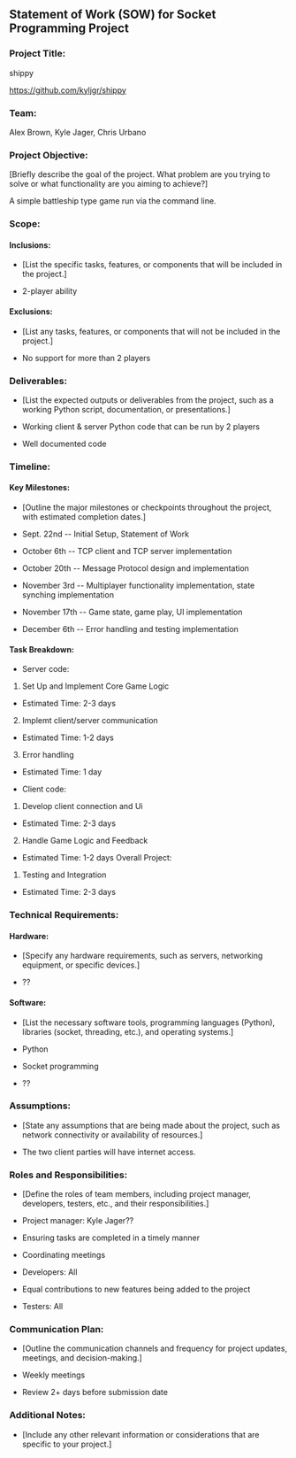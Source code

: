 Statement of Work (SOW) for Socket Programming Project
------------------------------------------------------

### Project Title:

shippy

<https://github.com/kyljgr/shippy>

### Team:

Alex Brown, Kyle Jager, Chris Urbano

### Project Objective:

[Briefly describe the goal of the project. What problem are you trying to solve or what functionality are you aiming to achieve?]

A simple battleship type game run via the command line. 

### Scope:

#### Inclusions:

-   [List the specific tasks, features, or components that will be included in the project.]

-   2-player ability 

#### Exclusions:

-   [List any tasks, features, or components that will not be included in the project.]

-   No support for more than 2 players

### Deliverables:

-   [List the expected outputs or deliverables from the project, such as a working Python script, documentation, or presentations.]

-   Working client & server Python code that can be run by 2 players

-   Well documented code

### Timeline:

#### Key Milestones:

-   [Outline the major milestones or checkpoints throughout the project, with estimated completion dates.]

-   Sept. 22nd -- Initial Setup, Statement of Work

-   October 6th -- TCP client and TCP server implementation

-   October 20th -- Message Protocol design and implementation

-   November 3rd -- Multiplayer functionality implementation, state synching implementation

-   November 17th -- Game state, game play, UI implementation

-   December 6th -- Error handling and testing implementation

#### Task Breakdown:

- Server code:

1. Set Up and Implement Core Game Logic
  * Estimated Time: 2-3 days
2. Implemt client/server communication
  * Estimated Time: 1-2 days
3. Error handling
  * Estimated Time: 1 day

- Client code:
1. Develop client connection and Ui
  * Estimated Time: 2-3 days
2. Handle Game Logic and Feedback
  * Estimated Time: 1-2 days
Overall Project:
1. Testing and Integration
  * Estimated Time: 2-3 days

### Technical Requirements:

#### Hardware:

-   [Specify any hardware requirements, such as servers, networking equipment, or specific devices.]

-   ??

#### Software:

-   [List the necessary software tools, programming languages (Python), libraries (socket, threading, etc.), and operating systems.]

-   Python 

-   Socket programming

-   ??

### Assumptions:

-   [State any assumptions that are being made about the project, such as network connectivity or availability of resources.]

-   The two client parties will have internet access.

### Roles and Responsibilities:

-   [Define the roles of team members, including project manager, developers, testers, etc., and their responsibilities.]

-   Project manager: Kyle Jager??

-   Ensuring tasks are completed in a timely manner

-   Coordinating meetings

-   Developers: All

-   Equal contributions to new features being added to the project

-   Testers: All

### Communication Plan:

-   [Outline the communication channels and frequency for project updates, meetings, and decision-making.]

-   Weekly meetings

-   Review 2+ days before submission date

### Additional Notes:

-   [Include any other relevant information or considerations that are specific to your project.]
